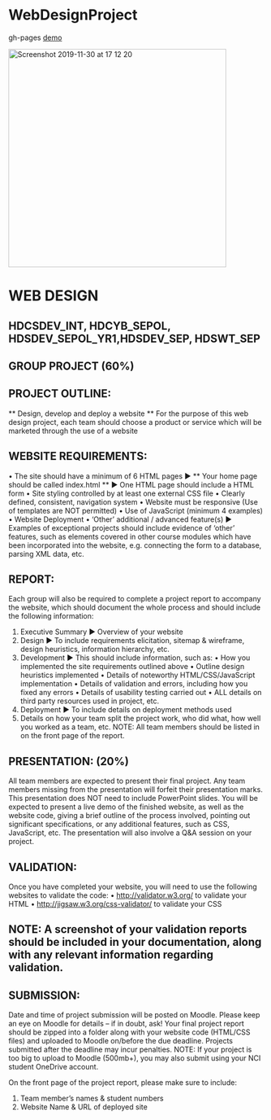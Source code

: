 # WebDesignProject

gh-pages [demo](https://shanegibney.github.io/WebDesignProject)

<img width="429" alt="Screenshot 2019-11-30 at 17 12 20" src="https://user-images.githubusercontent.com/17167992/69903684-ca662200-1394-11ea-8c8e-8640b7eb99e9.png">

# WEB DESIGN
## HDCSDEV_INT, HDCYB_SEPOL, HDSDEV_SEPOL_YR1,HDSDEV_SEP, HDSWT_SEP

## GROUP PROJECT (60%)

## PROJECT OUTLINE:
** Design, develop and deploy a website **
For the purpose of this web design project, each team should choose a
product or service which will be marketed through the use of a website

## WEBSITE REQUIREMENTS:
• The site should have a minimum of 6 HTML pages
► ** Your home page should be called index.html **
► One HTML page should include a HTML form
• Site styling controlled by at least one external CSS file
• Clearly defined, consistent, navigation system
• Website must be responsive (Use of templates are NOT permitted)
• Use of JavaScript (minimum 4 examples)
• Website Deployment
• ‘Other’ additional / advanced feature(s)
► Examples of exceptional projects should include evidence of ‘other’ features, such as
elements covered in other course modules which have been incorporated into the
website, e.g. connecting the form to a database, parsing XML data, etc.

## REPORT:
Each group will also be required to complete a project report to accompany the website, which
should document the whole process and should include the following information:
1. Executive Summary
► Overview of your website
2. Design
► To include requirements elicitation, sitemap & wireframe, design heuristics,
information hierarchy, etc.
3. Development
► This should include information, such as:
• How you implemented the site requirements outlined above
• Outline design heuristics implemented
• Details of noteworthy HTML/CSS/JavaScript implementation
• Details of validation and errors, including how you fixed any errors
• Details of usability testing carried out
• ALL details on third party resources used in project, etc.
4. Deployment
► To include details on deployment methods used
5. Details on how your team split the project work, who did what, how well you worked as
a team, etc. NOTE: All team members should be listed in on the front page of the
report.

## PRESENTATION: (20%)
All team members are expected to present their final project. Any team members missing from the presentation will forfeit their presentation marks. This presentation does NOT need to include PowerPoint slides. You will be expected to present a live demo of the finished website, as well as the website code, giving a brief outline of the process involved, pointing out significant specifications, or any additional features, such as CSS, JavaScript, etc. The presentation will also involve a Q&A session on your project.

## VALIDATION:
Once you have completed your website, you will need to use the following websites to validate the
code:
• http://validator.w3.org/ to validate your HTML
• http://jigsaw.w3.org/css-validator/ to validate your CSS

## NOTE: A screenshot of your validation reports should be included in your documentation, along with any relevant information regarding validation.

## SUBMISSION:
Date and time of project submission will be posted on Moodle. Please keep an eye on Moodle
for details – if in doubt, ask!
Your final project report should be zipped into a folder along with your website code (HTML/CSS files) and uploaded to Moodle on/before the due deadline. Projects submitted after the deadline may incur penalties. NOTE: If your project is too big to upload to Moodle (500mb+), you may also submit using your NCI student OneDrive account.

On the front page of the project report, please make sure to include:
1. Team member’s names & student numbers
2. Website Name & URL of deployed site

